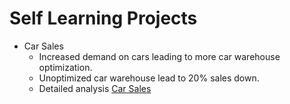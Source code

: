 # Self Learning Projects 
- Car Sales 
    - Increased demand on cars  leading to more car warehouse optimization.
    - Unoptimized car warehouse lead to 20% sales down. 
    - Detailed analysis [Car Sales](https://github.com/monisha-anila/Hackathons/blob/main/Projects/Car%20Sales.md)


